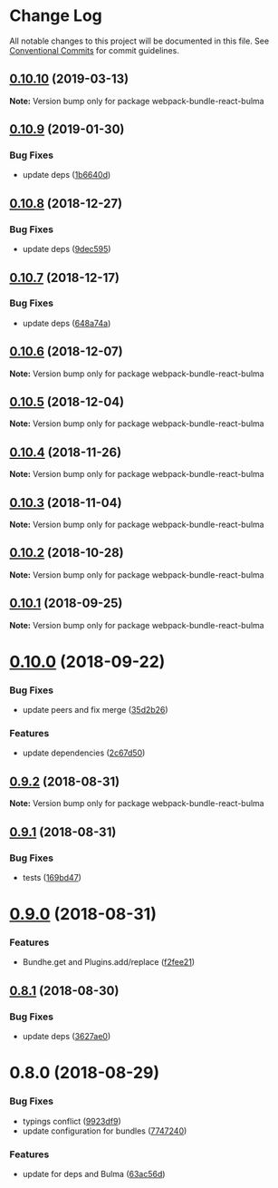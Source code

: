 # Change Log

All notable changes to this project will be documented in this file.
See [Conventional Commits](https://conventionalcommits.org) for commit guidelines.

## [0.10.10](https://github.com/izatop/webpack-bundle/compare/webpack-bundle-react-bulma@0.10.9...webpack-bundle-react-bulma@0.10.10) (2019-03-13)

**Note:** Version bump only for package webpack-bundle-react-bulma





## [0.10.9](https://github.com/izatop/webpack-bundle/compare/webpack-bundle-react-bulma@0.10.8...webpack-bundle-react-bulma@0.10.9) (2019-01-30)


### Bug Fixes

* update deps ([1b6640d](https://github.com/izatop/webpack-bundle/commit/1b6640d))





## [0.10.8](https://github.com/izatop/webpack-bundle/compare/webpack-bundle-react-bulma@0.10.7...webpack-bundle-react-bulma@0.10.8) (2018-12-27)


### Bug Fixes

* update deps ([9dec595](https://github.com/izatop/webpack-bundle/commit/9dec595))





## [0.10.7](https://github.com/izatop/webpack-bundle/compare/webpack-bundle-react-bulma@0.10.6...webpack-bundle-react-bulma@0.10.7) (2018-12-17)


### Bug Fixes

* update deps ([648a74a](https://github.com/izatop/webpack-bundle/commit/648a74a))





## [0.10.6](https://github.com/izatop/webpack-bundle/compare/webpack-bundle-react-bulma@0.10.5...webpack-bundle-react-bulma@0.10.6) (2018-12-07)

**Note:** Version bump only for package webpack-bundle-react-bulma





## [0.10.5](https://github.com/izatop/webpack-bundle/compare/webpack-bundle-react-bulma@0.10.4...webpack-bundle-react-bulma@0.10.5) (2018-12-04)

**Note:** Version bump only for package webpack-bundle-react-bulma





## [0.10.4](https://github.com/izatop/webpack-bundle/compare/webpack-bundle-react-bulma@0.10.3...webpack-bundle-react-bulma@0.10.4) (2018-11-26)

**Note:** Version bump only for package webpack-bundle-react-bulma





## [0.10.3](https://github.com/izatop/webpack-bundle/compare/webpack-bundle-react-bulma@0.10.2...webpack-bundle-react-bulma@0.10.3) (2018-11-04)

**Note:** Version bump only for package webpack-bundle-react-bulma





## [0.10.2](https://github.com/izatop/webpack-bundle/compare/webpack-bundle-react-bulma@0.10.1...webpack-bundle-react-bulma@0.10.2) (2018-10-28)

**Note:** Version bump only for package webpack-bundle-react-bulma





<a name="0.10.1"></a>
## [0.10.1](https://github.com/izatop/webpack-bundle/compare/webpack-bundle-react-bulma@0.10.0...webpack-bundle-react-bulma@0.10.1) (2018-09-25)

**Note:** Version bump only for package webpack-bundle-react-bulma





<a name="0.10.0"></a>
# [0.10.0](https://github.com/izatop/webpack-bundle/compare/webpack-bundle-react-bulma@0.9.2...webpack-bundle-react-bulma@0.10.0) (2018-09-22)


### Bug Fixes

* update peers and fix merge ([35d2b26](https://github.com/izatop/webpack-bundle/commit/35d2b26))


### Features

* update dependencies ([2c67d50](https://github.com/izatop/webpack-bundle/commit/2c67d50))





<a name="0.9.2"></a>
## [0.9.2](https://github.com/izatop/webpack-bundle/compare/webpack-bundle-react-bulma@0.9.1...webpack-bundle-react-bulma@0.9.2) (2018-08-31)

**Note:** Version bump only for package webpack-bundle-react-bulma





<a name="0.9.1"></a>
## [0.9.1](https://github.com/izatop/webpack-bundle/compare/webpack-bundle-react-bulma@0.9.0...webpack-bundle-react-bulma@0.9.1) (2018-08-31)


### Bug Fixes

* tests ([169bd47](https://github.com/izatop/webpack-bundle/commit/169bd47))





<a name="0.9.0"></a>
# [0.9.0](https://github.com/izatop/webpack-bundle/compare/webpack-bundle-react-bulma@0.8.1...webpack-bundle-react-bulma@0.9.0) (2018-08-31)


### Features

* Bundhe.get and Plugins.add/replace ([f2fee21](https://github.com/izatop/webpack-bundle/commit/f2fee21))





<a name="0.8.1"></a>
## [0.8.1](https://github.com/izatop/webpack-bundle/compare/webpack-bundle-react-bulma@0.8.0...webpack-bundle-react-bulma@0.8.1) (2018-08-30)


### Bug Fixes

* update deps ([3627ae0](https://github.com/izatop/webpack-bundle/commit/3627ae0))





<a name="0.8.0"></a>
# 0.8.0 (2018-08-29)


### Bug Fixes

* typings conflict ([9923df9](https://github.com/izatop/webpack-bundle/commit/9923df9))
* update configuration for bundles ([7747240](https://github.com/izatop/webpack-bundle/commit/7747240))


### Features

* update for deps and Bulma ([63ac56d](https://github.com/izatop/webpack-bundle/commit/63ac56d))
